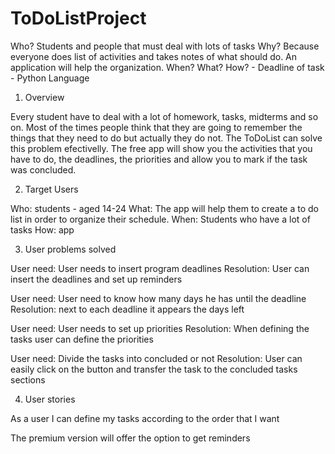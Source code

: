 # ToDoListProject

Who? Students and people that must deal with lots of tasks
Why? Because everyone does list of activities and takes notes of what should do. An application will help the organization.
When? What? How? - Deadline of task - Python Language

1. Overview

Every student have to deal with a lot of homework, tasks, midterms and so on. Most of the times people think that they are going to remember the things that they need to do but actually they do not. 
The ToDoList can solve this problem efectivelly. The free app will show you the activities that you have to do, the deadlines, the priorities and allow you to mark if the task was concluded. 

2. Target Users

Who: students - aged 14-24
What: The app will help them to create a to do list in order to organize their schedule.
When: Students who have a lot of tasks
How: app

3. User problems solved

User need: User needs to insert program deadlines
Resolution: User can insert the deadlines and set up reminders

User need: User need to know how many days he has until the deadline
Resolution: next to each deadline it appears the days left

User need: User needs to set up priorities
Resolution: When defining the tasks user can define the priorities

User need: Divide the tasks into concluded or not
Resolution: User can easily click on the button and transfer the task to the concluded tasks sections

4. User stories

As a user I can define my tasks according to the order that I want 

The premium version will offer the option to get reminders
